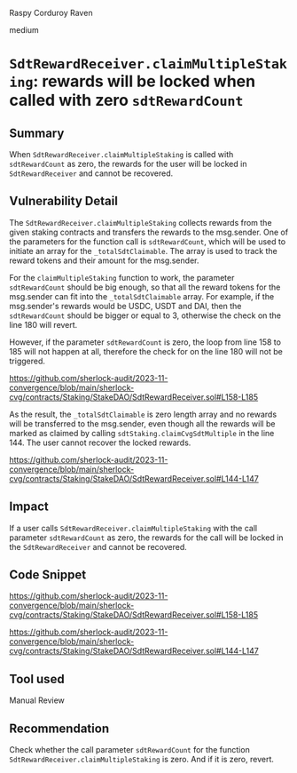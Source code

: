 Raspy Corduroy Raven

medium

# `SdtRewardReceiver.claimMultipleStaking`: rewards will be locked when called with zero `sdtRewardCount`

## Summary

When `SdtRewardReceiver.claimMultipleStaking` is called with `sdtRewardCount` as zero, the rewards for the user will be locked in `SdtRewardReceiver` and cannot be recovered.

## Vulnerability Detail

The `SdtRewardReceiver.claimMultipleStaking` collects rewards from the given staking contracts and transfers the rewards to the msg.sender.
One of the parameters for the function call is `sdtRewardCount`, which will be used to initiate an array for the `_totalSdtClaimable`. The array is used to track the reward tokens and their amount for the msg.sender.

For the `claimMultipleStaking` function to work, the parameter `sdtRewardCount` should be big enough, so that all the reward tokens for the msg.sender can fit into the `_totalSdtClaimable` array. For example, if the msg.sender's rewards would be USDC, USDT and DAI, then the `sdtRewardCount` should be bigger or equal to 3, otherwise the check on the line 180 will revert.

However, if the parameter `sdtRewardCount` is zero, the loop from line 158 to 185 will not happen at all, therefore the check for on the line 180 will not be triggered.

https://github.com/sherlock-audit/2023-11-convergence/blob/main/sherlock-cvg/contracts/Staking/StakeDAO/SdtRewardReceiver.sol#L158-L185

As the result, the `_totalSdtClaimable` is zero length array and no rewards will be transferred to the msg.sender, even though all the rewards will be marked as claimed by calling `sdtStaking.claimCvgSdtMultiple` in the line 144. The user cannot recover the locked rewards.

https://github.com/sherlock-audit/2023-11-convergence/blob/main/sherlock-cvg/contracts/Staking/StakeDAO/SdtRewardReceiver.sol#L144-L147

## Impact

If a user calls `SdtRewardReceiver.claimMultipleStaking` with the call parameter `sdtRewardCount` as zero, the rewards for the call will be locked in the `SdtRewardReceiver` and cannot be recovered.


## Code Snippet

https://github.com/sherlock-audit/2023-11-convergence/blob/main/sherlock-cvg/contracts/Staking/StakeDAO/SdtRewardReceiver.sol#L158-L185

https://github.com/sherlock-audit/2023-11-convergence/blob/main/sherlock-cvg/contracts/Staking/StakeDAO/SdtRewardReceiver.sol#L144-L147

## Tool used

Manual Review

## Recommendation

Check whether the call parameter `sdtRewardCount` for the function `SdtRewardReceiver.claimMultipleStaking` is zero. And if it is zero, revert.

